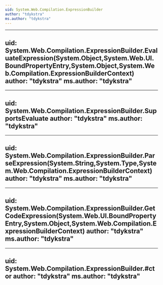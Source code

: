 ```yaml
---
uid: System.Web.Compilation.ExpressionBuilder
author: "tdykstra"
ms.author: "tdykstra"
---
```


---
uid: System.Web.Compilation.ExpressionBuilder.EvaluateExpression(System.Object,System.Web.UI.BoundPropertyEntry,System.Object,System.Web.Compilation.ExpressionBuilderContext)
author: "tdykstra"
ms.author: "tdykstra"
---

---
uid: System.Web.Compilation.ExpressionBuilder.SupportsEvaluate
author: "tdykstra"
ms.author: "tdykstra"
---

---
uid: System.Web.Compilation.ExpressionBuilder.ParseExpression(System.String,System.Type,System.Web.Compilation.ExpressionBuilderContext)
author: "tdykstra"
ms.author: "tdykstra"
---

---
uid: System.Web.Compilation.ExpressionBuilder.GetCodeExpression(System.Web.UI.BoundPropertyEntry,System.Object,System.Web.Compilation.ExpressionBuilderContext)
author: "tdykstra"
ms.author: "tdykstra"
---

---
uid: System.Web.Compilation.ExpressionBuilder.#ctor
author: "tdykstra"
ms.author: "tdykstra"
---
